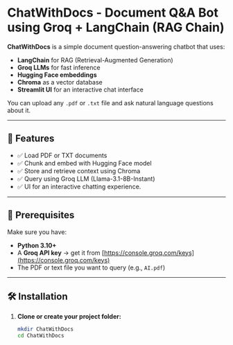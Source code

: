 # ChatWithDocs - Document Q&A Bot using Groq + LangChain (RAG Chain)

**ChatWithDocs** is a simple document question-answering chatbot that uses:
- **LangChain** for RAG (Retrieval-Augmented Generation)
- **Groq LLMs** for fast inference
- **Hugging Face embeddings**
- **Chroma** as a vector database
- **Streamlit UI** for an interactive chat interface

You can upload any `.pdf` or `.txt` file and ask natural language questions about it.

---

## 🚀 Features
- ✅ Load PDF or TXT documents  
- ✅ Chunk and embed with Hugging Face model  
- ✅ Store and retrieve context using Chroma  
- ✅ Query using Groq LLM (Llama-3.1-8B-Instant)   
- ✅ UI for an interactive chatting experience.

---

## 🧩 Prerequisites

Make sure you have:

- **Python 3.10+**
- A **Groq API key** → get it from [https://console.groq.com/keys](https://console.groq.com/keys)
- The PDF or text file you want to query (e.g., `AI.pdf`)

---

## 🛠️ Installation

1. **Clone or create your project folder:**
   ```bash
   mkdir ChatWithDocs
   cd ChatWithDocs
